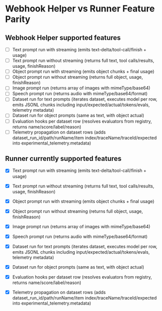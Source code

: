 # Webhook Helper vs Runner Feature Parity

## Webhook Helper supported features
- [ ] Text prompt run with streaming (emits text-delta/tool-call/finish + usage)
- [ ] Text prompt run without streaming (returns full text, tool calls/results, usage, finishReason)
- [ ] Object prompt run with streaming (emits object chunks + final usage)
- [ ] Object prompt run without streaming (returns full object, usage, finishReason)
- [ ] Image prompt run (returns array of images with mimeType/base64)
- [ ] Speech prompt run (returns audio with mimeType/base64/format)
- [ ] Dataset run for text prompts (iterates dataset, executes model per row, emits JSONL chunks including input/expected/actual/tokens/evals, telemetry metadata)
- [ ] Dataset run for object prompts (same as text, with object actual)
- [ ] Evaluation hooks per dataset row (resolves evaluators from registry, returns name/score/label/reason)
- [ ] Telemetry propagation on dataset rows (adds dataset_run_id/path/runName/item index/traceName/traceId/expected into experimental_telemetry.metadata)

## Runner currently supported features
- [x] Text prompt run with streaming (emits text-delta/tool-call/finish + usage)
- [x] Text prompt run without streaming (returns full text, tool calls/results, usage, finishReason)
- [x] Object prompt run with streaming (emits object chunks + final usage)
- [x] Object prompt run without streaming (returns full object, usage, finishReason)
- [x] Image prompt run (returns array of images with mimeType/base64)
- [x] Speech prompt run (returns audio with mimeType/base64/format)
- [x] Dataset run for text prompts (iterates dataset, executes model per row, emits JSONL chunks including input/expected/actual/tokens/evals, telemetry metadata)
- [x] Dataset run for object prompts (same as text, with object actual)
- [x] Evaluation hooks per dataset row (resolves evaluators from registry, returns name/score/label/reason)
- [x] Telemetry propagation on dataset rows (adds dataset_run_id/path/runName/item index/traceName/traceId/expected into experimental_telemetry.metadata)

